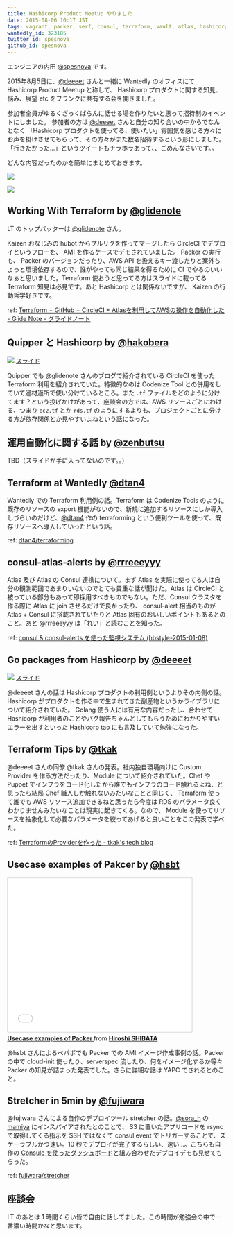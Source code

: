 ```yaml
---
title: Hashicorp Product Meetup やりました
date: 2015-08-06 10:17 JST
tags: vagrant, packer, serf, consul, terraform, vault, atlas, hashicorp
wantedly_id: 323185
twitter_id: spesnova
github_id: spesnova
---
```


エンジニアの内田 [@spesnova](https://twitter.com/spesnova) です。

2015年8月5日に、[@deeeet](https://twitter.com/deeeet) さんと一緒に Wantedly のオフィスにて Hashicorp Product Meetup と称して、
Hashicorp プロダクトに関する知見、悩み、展望 etc をフランクに共有する会を開きました。

参加者全員がゆるくざっくばらんに話せる場を作りたいと思って招待制のイベントにしました。
参加者の方は [@deeeet](https://twitter.com/deeeet) さんと自分の知り合いの中からでなんとなく 「Hashicorp プロダクトを使ってる、使いたい」雰囲気を感じる方々にお声を掛けさせてもらって、その方々がまた数名招待するという形にしました。「行きたかった...」というツイートもチラホラあって、、ごめんなさいです。。

どんな内容だったのかを簡単にまとめておきます。

![](images/2015-08-06/audience.jpg)

![](images/2015-08-06/lt_schedule.jpg)

## Working With Terraform by [@glidenote](https://twitter.com/glidenote)
LT のトップバッターは [@glidenote](https://twitter.com/glidenote) さん。

<script async class="speakerdeck-embed" data-id="478b6c4c7d75463388488e8ee465672d" data-ratio="1.33333333333333" src="//speakerdeck.com/assets/embed.js"></script>

Kaizen おなじみの hubot からプルリクを作ってマージしたら CircleCI でデプロイというフローを、 AMI を作るケースでデモされていました。
Packer の実行も、 Packer のバージョンだったり、AWS API を扱えるキー渡したりと案外ちょっと環境依存するので、誰がやっても同じ結果を得るために CI でやるのいいなぁと思いました。Terraform 使おうと思ってる方はスライドに載ってる Terraform 知見は必見です。あと Hashicorp とは関係ないですが、 Kaizen の行動哲学好きです。

ref: [Terraform + GitHub + CircleCI + Atlasを利用してAWSの操作を自動化した - Glide Note - グライドノート](http://blog.glidenote.com/blog/2015/02/18/terraform-github-circleci-atlas-aws/)

## Quipper と Hashicorp by [@hakobera](https://twitter.com/hakobera)

[![](images/2015-08-06/hakobera_slide.png)](https://gist.github.com/hakobera/a5ced7653957a6491047)
[スライド](https://gist.github.com/hakobera/a5ced7653957a6491047)

Quipper でも @glidenote さんのブログで紹介されている CircleCI を使った Terraform 利用を紹介されていた。特徴的なのは Codenize Tool との併用をしていて適材適所で使い分けているところ。また `.tf` ファイルをどのように分けてます？という投げかけがあって、座談会の方では、AWS リソースごとにわける、つまり `ec2.tf` とか `rds.tf` のようにするよりも、プロジェクトごとに分ける方が依存関係とか見やすいよねという話になった。

## 運用自動化に関する話 by [@zenbutsu](https://twitter.com/zembutsu)
TBD（スライドが手に入ってないのです。。）

## Terraform at Wantedly [@dtan4](https://twitter.com/dtan4)

<script async class="speakerdeck-embed" data-id="1246047604f0473dbbdd8f47b0912706" data-ratio="1.33333333333333" src="//speakerdeck.com/assets/embed.js"></script>

Wantedly での Terraform 利用例の話。Terraform は Codenize Tools のように既存のリソースの export 機能がないので、新規に追加するリソースにしか導入しづらいのだけど、[@dtan4](https://twitter.com/dtan4) 作の terraforming という便利ツールを使って、既存リソースへ導入していったという話。

ref: [dtan4/terraforming](https://github.com/dtan4/terraforming)

## consul-atlas-alerts by [@rrreeeyyy](https://twitter.com/rrreeeyyy)

<script async class="speakerdeck-embed" data-id="cc1fbf3754674edd9b2079ec29ba0dca" data-ratio="1.77777777777778" src="//speakerdeck.com/assets/embed.js"></script>

Atlas 及び Atlas の Consul 連携について。まず Atlas を実際に使ってる人は自分の観測範囲であまりいないのでとても貴重な話が聞けた。Atlas は CircleCI と被っている部分もあって即採用すべきものでもない。ただ、Consul クラスタを作る際に Atlas に join させるだけで良かったり、 consul-alert 相当のものが Atlas + Consul に搭載されていたりと Atlas 固有のおいしいポイントもあるとのこと。あと @rrreeeyyy は「れい」と読むことを知った。

ref: [consul & consul-alerts を使った監視システム (hbstyle-2015-01-08)](http://www.slideshare.net/rrreeeyyy117/consul-andalertsmonitoring)

## Go packages from Hashicorp by [@deeeet](https://twitter.com/deeeet)

![](images/2015-08-06/deeeet_slide.png)
[スライド](http://go-talks.appspot.com/github.com/tcnksm/talks/2015/08/hashicorp-meetup.slide#1)

@deeeet さんの話は Hashicorp プロダクトの利用例というよりその内側の話。Hashicorp がプロダクトを作る中で生まれてきた副産物というかライブラリについて紹介されていた。
Golang 使う人には有用な内容だったし、合わせて Hashicorp が利用者のことやバグ報告ちゃんとしてもらうためにわかりやすいエラーを出すといった Hashicorp tao にも言及していて勉強になった。

## Terraform Tips by [@tkak](https://speakerdeck.com/tkak/terraform-tips)

<script async class="speakerdeck-embed" data-id="91c928c7b1df430191f8e5955b41b6d7" data-ratio="1.37081659973226" src="//speakerdeck.com/assets/embed.js"></script>

@deeeet さんの同僚 @tkak さんの発表。社内独自環境向けに Custom Provider を作る方法だったり、Module について紹介されていた。Chef や Puppet でインフラをコード化したから誰でもインフラのコード触れるよね、と思ったら結局 Chef 職人しか触れないみたいなことと同じく、 Terraform 使って誰でも AWS リソース追加できるねと思ったら今度は RDS のパラメータ良くわかりませんみたいなことは現実に起きてくる。なので、 Module を使ってリソースを抽象化して必要なパラメータを絞ってあげると良いことをこの発表で学べた。

ref: [TerraformのProviderを作った - tkak's tech blog](http://tkak.hatenablog.com/entry/2014/11/07/074044)

## Usecase examples of Pakcer by [@hsbt](https://twitter.com/hsbt)

<iframe src="//www.slideshare.net/slideshow/embed_code/key/fTgmJGwbnqWelu" width="425" height="355" frameborder="0" marginwidth="0" marginheight="0" scrolling="no" style="border:1px solid #CCC; border-width:1px; margin-bottom:5px; max-width: 100%;" allowfullscreen> </iframe> <div style="margin-bottom:5px"> <strong> <a href="//www.slideshare.net/hsbt/20150805-hashicorptalks" title="Usecase examples of Packer " target="_blank">Usecase examples of Packer </a> </strong> from <strong><a href="//www.slideshare.net/hsbt" target="_blank">Hiroshi SHIBATA</a></strong> </div>

@hsbt さんによるペパボでも Packer での AMI イメージ作成事例の話。Packer の中で cloud-init 使ったり、serverspec 流したり、何をイメージ化するか等々 Packer の知見が詰まった発表でした。さらに詳細な話は YAPC でされるとのこと。

## Stretcher in 5min by [@fujiwara](https://twitter.com/fujiwara)

<script async class="speakerdeck-embed" data-id="8d83ac3687ae40c9a68cf7406c1b50e6" data-ratio="1.77777777777778" src="//speakerdeck.com/assets/embed.js"></script>

@fujiwara さんによる自作のデプロイツール stretcher の話。[@sora_h](https://twitter.com/sora_h) の [mamiya](https://github.com/sorah/mamiya) にインスパイアされたとのことで、 S3 に置いたアプリコードを rsync で取得してくる指示を SSH ではなくて consul event でトリガーすることで、スケーラブルかつ速い。10 秒でデプロイが完了するらしい、速い...。こちらも自作の [Consule を使ったダッシュボード](https://github.com/fujiwara/consul-kv-dashboard)と組み合わせたデプロイデモも見せてもらった。

ref: [fujiwara/stretcher](https://github.com/fujiwara/stretcher)

## 座談会
LT のあとは 1 時間くらい皆で自由に話してました。この時間が勉強会の中で一番濃い時間かなと思います。


